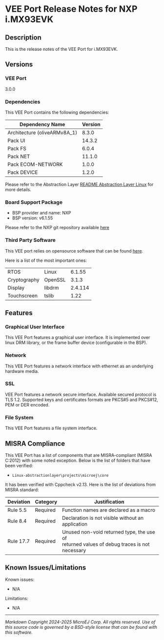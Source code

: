 # VEE Port Release Notes for NXP i.MX93EVK

## Description

This is the release notes of the VEE Port for i.MX93EVK.

## Versions

### VEE Port

3.0.0

### Dependencies

This VEE Port contains the following dependencies:

| Dependency Name              | Version |
|------------------------------|---------|
| Architecture (oliveARMv8A_1) | 8.3.0   |
| Pack UI                      | 14.3.2  |
| Pack FS                      | 6.0.4   |
| Pack NET                     | 11.1.0  |
| Pack ECOM-NETWORK            | 1.0.0   |
| Pack DEVICE                  | 1.2.0   |
   
Please refer to the Abstraction Layer [README Abstraction Layer Linux](https://gitlab.cross/M0124_BSP-Framework/M0124_CCO-VEE-Linux/-/blob/develop/README.md) for more details.

### Board Support Package

- BSP provider and name: NXP
- BSP version: v6.1.55

Please refer to the NXP git repository available [here](https://github.com/nxp-imx/meta-imx)

### Third Party Software

This VEE port relies on opensource software that can be found [here](https://github.com/nxp-imx/meta-imx).

Here is a list of the most important ones:

|              |         |         |
|--------------|---------|---------|
| RTOS         | Linux   | 6.1.55  |
| Cryptography | OpenSSL | 3.1.3   |
| Display      | libdrm  | 2.4.114 |
| Touchscreen  | tslib   | 1.22    |

## Features

### Graphical User Interface

This VEE Port features a graphical user interface.
It is implemented over linux DRM library, or the frame buffer device (configurable in the BSP).

### Network

This VEE Port features a network interface with ethernet as an
underlying hardware media.

### SSL

VEE Port features a network secure interface. Available
secured protocol is TLS 1.2. Supported keys and
certificates formats are PKCS#5 and PKCS#12, PEM or DER encoded.

### File System

This VEE Port features a file system interface.

## MISRA Compliance

This VEE Port has a list of components that are MISRA-compliant (MISRA C:2012) with some noted exception.
Below is the list of folders that have been verified:

- `Linux-abstractionlayer\projects\microej\core`

It has been verified with Cppcheck v2.13. Here is the list of deviations from MISRA standard:

| Deviation | Category | Justification                                                                                  |
|-----------|----------|------------------------------------------------------------------------------------------------|
| Rule 5.5  | Required | Function names are declared as a macro                                                         |
| Rule 8.4  | Required | Declaration is not visible without an application                                              |
| Rule 17.7 | Required | Unused non-void returned type, the use of<br/>returned values of debug traces is not necessary |


## Known Issues/Limitations

Known issues:

- N/A

Limitations:

- N/A

---
_Markdown_
_Copyright 2024-2025 MicroEJ Corp. All rights reserved._
_Use of this source code is governed by a BSD-style license that can be found with this software._
